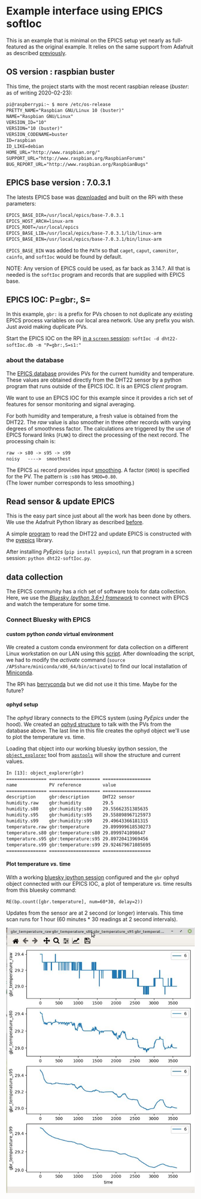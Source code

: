 # Example interface using EPICS softIoc

This is an example that is minimal on the EPICS setup yet 
nearly as full-featured as the original example.  It relies 
on the same support from Adafruit as described 
[previously](https://github.com/prjemian/epics_ioc_raspi_sensors/blob/master/documentation/dht22/notes.md).

## OS version : raspbian buster

This time, the project starts with the most recent raspbian release 
(*buster*: as of writing 2020-02-23):

```
pi@raspberrypi:~ $ more /etc/os-release 
PRETTY_NAME="Raspbian GNU/Linux 10 (buster)"
NAME="Raspbian GNU/Linux"
VERSION_ID="10"
VERSION="10 (buster)"
VERSION_CODENAME=buster
ID=raspbian
ID_LIKE=debian
HOME_URL="http://www.raspbian.org/"
SUPPORT_URL="http://www.raspbian.org/RaspbianForums"
BUG_REPORT_URL="http://www.raspbian.org/RaspbianBugs"
```

## EPICS base version : 7.0.3.1

The latests EPICS base was [downloaded](https://epics.anl.gov/base/R7-0/3.php) 
and built on the RPi with these parameters:

```
EPICS_BASE_DIR=/usr/local/epics/base-7.0.3.1
EPICS_HOST_ARCH=linux-arm
EPICS_ROOT=/usr/local/epics
EPICS_BASE_LIB=/usr/local/epics/base-7.0.3.1/lib/linux-arm
EPICS_BASE_BIN=/usr/local/epics/base-7.0.3.1/bin/linux-arm
```

`EPICS_BASE_BIN` was added to the `PATH` so that `caget`, `caput`,
`camonitor`, `cainfo`, and `softIoc` would be found by default.

NOTE: Any version of EPICS could be used, as far back as 3.14.?. 
All that is needed is the `softIoc` program and records that are
supplied with EPICS base.

## EPICS IOC: P=gbr:, S=

In this example, `gbr:` is a prefix for PVs chosen to not duplicate 
any existing EPICS process variables on our local area network.
Use any prefix you wish.  Just avoid making duplicate PVs.

Start the EPICS IOC on the RPi 
[in a `screen` session](https://github.com/prjemian/epics_ioc_raspi_sensors/blob/master/documentation/dht22/notes.md#unattended-logging):
`softIoc -d dht22-softIoc.db -m "P=gbr:,S=s1:"`

### about the database

The [EPICS database](https://github.com/prjemian/epics_ioc_raspi_sensors/blob/master/raspiApp/Db/dht22-softIoc.db) 
provides PVs for the current humidity and temperature.
These values are obtained directly from the DHT22 sensor by a python
program that runs outside of the EPICS IOC.  It is an EPICS *client* program.

We want to use an EPICS IOC for this example since it provides a rich set
of features for sensor monitoring and signal averaging.

For both humidity and temperature, a fresh value is obtained from the DHT22.
The *raw* value is also smoother in three other records with varying degrees
of smoothness factor.  The calculations are triggered by the use of EPICS
forward links (`FLNK`) to direct the processing of the next record.
The processing chain is:

    raw -> s80 -> s95 -> s99
    noisy   ---->  smoothest

The EPICS `ai` record provides input
[smoothing](https://wiki-ext.aps.anl.gov/epics/index.php/RRM_3-14_Analog_Input#Read_and_Convert_Parameters).
A factor (`SMOO`) is specified for the PV.  The pattern is `:s80` has `SMOO=0.80`.  
(The lower number corresponds to less smoothing.)

## Read sensor & update EPICS

This is the easy part since just about all the work has been done by others.
We use the Adafruit Python library as described 
[before](https://github.com/prjemian/epics_ioc_raspi_sensors/blob/master/documentation/dht22/notes.md#install-the-software-for-demonstration).

A simple [program](https://github.com/prjemian/epics_ioc_raspi_sensors/blob/master/raspiApp/Db/dht22-softIoc.py) to read the DHT22 and update EPICS
is constructed with the [pyepics](https://cars9.uchicago.edu/software/python/pyepics3/) library.

After installing *PyEpics* (`pip install pyepics`), run that program in a screen session: `python dht22-softIoc.py`.

## data collection

The EPICS community has a rich set of software tools for data collection.
Here, we use the [*Bluesky (python 3.6+) framework*](https://blueskyproject.io/)
to connect with EPICS and watch the temperature for some time.

### Connect Bluesky with EPICS

#### custom python *conda* virtual environment

We created a custom conda environment for data collection on a different Linux
workstation on our LAN using this [script](https://github.com/BCDA-APS/use_bluesky/blob/master/python_installation/setup_aps_2020_1.sh).
After downloading the script, we had to modify the *activate* command 
(`source /APSshare/miniconda/x86_64/bin/activate`) to find our local installation of
[Miniconda](https://www.anaconda.com/rpm-and-debian-repositories-for-miniconda/).

The RPi has [berryconda](https://github.com/jjhelmus/berryconda) 
but we did not use it this time.  Maybe for the future?

#### ophyd setup

The *ophyd* library connects to the EPICS system (using *PyEpics* under the hood).
We created an [ophyd structure](https://github.com/prjemian/epics_ioc_raspi_sensors/blob/master/raspiApp/Db/dht22-softIoc-ophyd.py)
to talk with the PVs from the database above.  The last line in this file creates the ophyd object we'll use to
plot the temperature *vs.* time.

Loading that object into our working bluesky ipython session,
the [`object_explorer`](https://apstools.readthedocs.io/en/latest/source/_utils.html#apstools.utils.object_explorer)
tool from [`apstools`](https://apstools.readthedocs.io/)
will show the structure and current values.

```
In [13]: object_explorer(gbr)                                                                                                               
=============== =================== ==================
name            PV reference        value             
=============== =================== ==================
description     gbr:description     DHT22 sensor      
humidity.raw    gbr:humidity        29.5              
humidity.s80    gbr:humidity:s80    29.55662351385635 
humidity.s95    gbr:humidity:s95    29.558898967125973
humidity.s99    gbr:humidity:s99    29.49643366181315 
temperature.raw gbr:temperature     29.899999618530273
temperature.s80 gbr:temperature:s80 29.8999741098647  
temperature.s95 gbr:temperature:s95 29.89720413969456 
temperature.s99 gbr:temperature:s99 29.924679671085695
=============== =================== ==================
```

#### Plot temperature *vs.* time

With a working [bluesky ipython session](https://github.com/prjemian/ipython-vm7)
configured and the `gbr` ophyd object connected with our EPICS IOC, a plot of
temperature *vs.* time results from this bluesky command:

    RE(bp.count([gbr.temperature], num=60*30, delay=2))
    
Updates from the sensor are at 2 second (or longer) intervals.  This
time scan runs for 1 hour (60 minutes * 30 readings at 2 second intervals).

![Plot temperature *vs.* time for 1 hour](dht22-softIoc-1h-scan.jpg)
